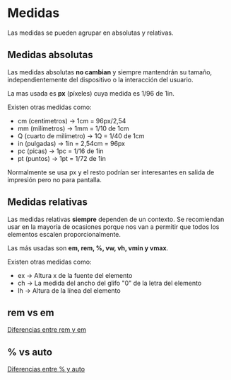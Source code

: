 # Medidas

Las medidas se pueden agrupar en absolutas y relativas.

## Medidas absolutas

Las medidas absolutas **no cambian** y siempre mantendrán su tamaño, independientemente del dispositivo o la interacción del usuario.

La mas usada es **px** (píxeles) cuya medida es 1/96 de 1in.

Existen otras medidas como:

- cm (centimetros) -> 1cm = 96px/2,54
- mm (milímetros) -> 1mm = 1/10 de 1cm
- Q (cuarto de milímetro) -> 1Q = 1/40 de 1cm
- in (pulgadas) -> 1in = 2,54cm = 96px
- pc (picas) -> 1pc = 1/16 de 1in
- pt (puntos) -> 1pt = 1/72 de 1in

Normalmente se usa px y el resto podrían ser interesantes en salida de impresión pero no para pantalla.

## Medidas relativas

Las medidas relativas **siempre** dependen de un contexto. Se recomiendan usar en la mayoría de ocasiones porque nos van a permitir que todos los elementos escalen proporcionalmente.

Las más usadas son **em, rem, %, vw, vh, vmin y vmax**.

Existen otras medidas como:

- ex -> Altura x de la fuente del elemento
- ch -> La medida del ancho del glifo "0" de la letra del elemento
- lh -> Altura de la línea del elemento

## rem vs em

[Diferencias entre rem y em](rem-vs-em.md)

## % vs auto

[Diferencias entre % y auto](%-vs-auto.md)
